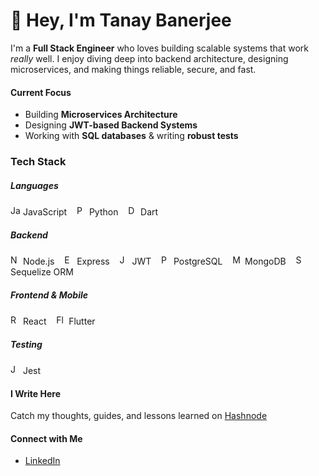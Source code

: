# 👋 Hey, I'm Tanay Banerjee

I'm a **Full Stack Engineer** who loves building scalable systems that work *really* well. I enjoy diving deep into backend architecture, designing microservices, and making things reliable, secure, and fast.

#### Current Focus
- Building **Microservices Architecture**  
- Designing **JWT-based Backend Systems**  
- Working with **SQL databases** & writing **robust tests**

### Tech Stack

##### Languages  
<img src="https://cdn.jsdelivr.net/gh/devicons/devicon/icons/javascript/javascript-original.svg" alt="JavaScript" width="16"/> JavaScript &nbsp;&nbsp;
<img src="https://cdn.jsdelivr.net/gh/devicons/devicon/icons/python/python-original.svg" alt="Python" width="16"/> Python &nbsp;&nbsp;
<img src="https://cdn.jsdelivr.net/gh/devicons/devicon/icons/dart/dart-original.svg" alt="Dart" width="16"/> Dart

##### Backend  
<img src="https://cdn.jsdelivr.net/gh/devicons/devicon/icons/nodejs/nodejs-original.svg" alt="Node.js" width="16"/> Node.js &nbsp;&nbsp;
<img src="https://cdn.jsdelivr.net/gh/devicons/devicon/icons/express/express-original.svg" alt="Express" width="16"/> Express &nbsp;&nbsp;
<img src="https://img.shields.io/badge/JWT-black?style=flat&logo=jsonwebtokens&logoColor=white" alt="JWT" height="16"/> JWT &nbsp;&nbsp;
<img src="https://cdn.jsdelivr.net/gh/devicons/devicon/icons/postgresql/postgresql-original.svg" alt="PostgreSQL" width="16"/> PostgreSQL &nbsp;&nbsp;
<img src="https://cdn.jsdelivr.net/gh/devicons/devicon/icons/mongodb/mongodb-original.svg" alt="MongoDB" width="16"/> MongoDB &nbsp;&nbsp;
<img src="https://avatars.githubusercontent.com/u/82084621?s=200&v=4" alt="Sequelize" width="16"/> Sequelize ORM

##### Frontend & Mobile  
<img src="https://cdn.jsdelivr.net/gh/devicons/devicon/icons/react/react-original.svg" alt="React" width="16"/> React &nbsp;&nbsp;
<img src="https://cdn.jsdelivr.net/gh/devicons/devicon/icons/flutter/flutter-original.svg" alt="Flutter" width="16"/> Flutter

##### Testing  
<img src="https://cdn.jsdelivr.net/gh/devicons/devicon/icons/jest/jest-plain.svg" alt="Jest" width="16"/> Jest

#### I Write Here  
Catch my thoughts, guides, and lessons learned on [Hashnode](https://iamtanaybanerjee.hashnode.dev/)

#### Connect with Me  
- [LinkedIn](https://www.linkedin.com/in/tanaybanerjeedev)

